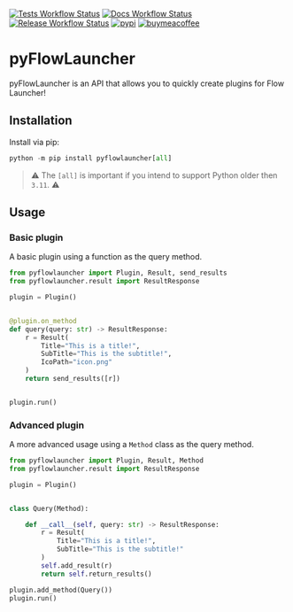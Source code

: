 [![Tests Workflow Status](https://img.shields.io/github/actions/workflow/status/garulf/pyflowlauncher/tests.yaml?style=flat-square&label=tests)](https://github.com/Garulf/pyFlowLauncher/actions/workflows/tests.yaml) [![Docs Workflow Status](https://img.shields.io/github/actions/workflow/status/garulf/pyflowlauncher/tests.yaml?style=flat-square&label=docs)](https://github.com/Garulf/pyFlowLauncher/actions/workflows/docs.yaml) [![Release Workflow Status](https://img.shields.io/github/actions/workflow/status/garulf/pyflowlauncher/create_release.yaml?style=flat-square&label=release)](https://github.com/Garulf/pyFlowLauncher/actions/workflows/create_release.yaml) [![pypi](https://img.shields.io/pypi/v/pyflowlauncher?style=flat-square)](https://pypi.org/project/pyflowlauncher/) [![buymeacoffee](https://img.shields.io/badge/buy%20me%20a%20coffee-yellow.svg?style=flat-square&logo=buymeacoffee&logoColor=000)](https://www.buymeacoffee.com/garulf) 




# pyFlowLauncher

pyFlowLauncher is an API that allows you to quickly create plugins for Flow Launcher!

## Installation

Install via pip:

```py
python -m pip install pyflowlauncher[all]
```

 > ⚠️ The `[all]` is important if you intend to support Python older then `3.11`. ⚠️

## Usage

### Basic plugin

A basic plugin using a function as the query method.

```py
from pyflowlauncher import Plugin, Result, send_results
from pyflowlauncher.result import ResultResponse

plugin = Plugin()


@plugin.on_method
def query(query: str) -> ResultResponse:
    r = Result(
        Title="This is a title!",
        SubTitle="This is the subtitle!",
        IcoPath="icon.png"
    )
    return send_results([r])


plugin.run()
```

### Advanced plugin

A more advanced usage using a `Method` class as the query method.

```py
from pyflowlauncher import Plugin, Result, Method
from pyflowlauncher.result import ResultResponse

plugin = Plugin()


class Query(Method):

    def __call__(self, query: str) -> ResultResponse:
        r = Result(
            Title="This is a title!",
            SubTitle="This is the subtitle!"
        )
        self.add_result(r)
        return self.return_results()

plugin.add_method(Query())
plugin.run()
```
